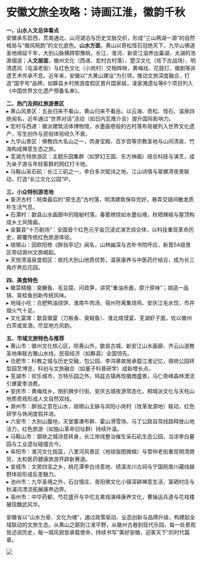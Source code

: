 # 安徽文旅全攻略：诗画江淮，徽韵千秋  

**一、山水人文总体看点**  
安徽承东启西，贯南通北，山河湖泊与历史文脉交织，形成“三山两湖一源”的自然格局与“徽风皖韵”的文化底色。**山水方面**，黄山以奇松怪石冠绝天下，九华山佛道圣地绵延千年，大别山脉横跨鄂豫皖，长江、淮河、新安江滋养出巢湖、太湖的浩渺烟波；**人文层面**，徽州文化（西递、宏村古村落）、楚汉文化（垓下古战场）、明清遗风（屯溪老街）与红色文化（小岗村）交相辉映，黄梅戏、花鼓灯、徽剧等非遗艺术传承不息。近年来，安徽以“大黄山建设”为引领，推动文旅深度融合，打造“国字号”品牌，如黟县乡村旅游度假区晋升国家级，凌家滩遗址等6个项目列入《中国世界文化遗产预备名单》。  

**二、热门及网红旅游景区**  
▸ 黄山风景区：五岳归来不看山，黄山归来不看岳。以云海、奇松、怪石、温泉四绝闻名，近年通过“世界对话”活动（如日内瓦推介会）提升国际影响力。  
▸ 宏村与西递：徽派建筑活体博物馆，水墨画卷般的古村落布局被列入世界文化遗产，写生创作与民俗体验经久不衰。  
▸ 九华山景区：佛教四大名山之一，肉身宝殿、百岁宫等宗教圣地与山间清泉、竹海构成禅意生态之旅。  
▸ 芜湖方特旅游区：主题乐园集群（如梦幻王国、东方神画）结合科技与演艺，成为亲子游与年轻客群的网红打卡地。  
▸ 马鞍山采石矶：长江三矶之一，李白多次赋诗之地，江山诗情与翠螺湾夜景联动，打造“长江文化公园”IP。  

**三、小众特别游览地**  
▸ 查济古村：皖南最后的“原生态”古村落，明清建筑保存完好，巷弄交错间散发质朴生活气息。  
▸ 石潭村：歙县山水画廊中的隐秘村落，春雾缭绕如水墨仙境，秋晒辣椒与屋顶构成乡土风情画。  
▸ 金寨县“十万剧场”：全国首个红色元宇宙沉浸式演艺综合体，以科技重现革命历史，颠覆传统红色旅游体验。  
▸ 琅琊山：因欧阳修《醉翁亭记》闻名，山林幽深与古朴书院呼应，新晋5A级景区带动滁州文旅崛起。  
▸ 天悦湾温泉度假区：依托大别山地质优势，温泉康养与中医药疗结合，成为长三角疗养后花园。  

**四、美食特色**  
▸ 徽菜精髓：臭鳜鱼、毛豆腐、问政笋，讲究“重油赤酱，原汁原味”；胡适一品锅、臭桂鱼创新传统风味。  
▸ 地域小吃：合肥鸭油烧饼、淮南牛肉汤、宿州符离集烧鸡、安庆江毛水饺，市井烟火气十足。  
▸ 文化宴席：歙县徽宴（刀板香、臭鲑鱼）、淮北烙馍宴、芜湖虾子面，佐以徽州白茶或宣酒，尽显地方风韵。  

**五、市域文旅特色与推荐**  
▸ 黄山市：徽州文化核心区，除黄山外，歙县古城、新安江山水画廊、齐云山道教圣地串联古雅山水线，民宿经济（如黟县）全国领先。  
▸ 合肥市：科教之城与历史交融，包公园、李鸿章故居承载江淮记忆，骆岗公园转型园艺博览，科创与文旅融合（如量子科普研学）成新增长点。  
▸ 芜湖市：欢乐城市，方特乐园之外，鸠兹古镇再现徽商盛景，马仁奇峰森林漂流引爆夏季消费。  
▸ 安庆市：黄梅戏乡，倒扒狮步行街、安庆古城夜游常态化，桐城派文化与天柱山地质奇观形成人文自然双线。  
▸ 滁州市：醉翁之意在山水，琅琊山主脉与凤阳小岗村（改革发源地）联动，红色研学与休闲度假并进。  
▸ 六安市：大别山腹地，天堂寨瀑布群、霍山滑雪场、马丁公路自驾线路释放山地活力，红色旅游（如独山革命旧址群）持续升温。  
▸ 马鞍山市：钢铁之城诗意转身，长江岸线整治催生采石矶生态公园，当涂李白墓园与工业遗址碰撞古今。  
▸ 阜阳市：淮河文化摇篮，八里河风景区（地球版图微缩）与管仲老街重现明清商贸，太和医药健康旅游开辟新赛道。  
▸ 宣城市：文房四宝之乡，桃花潭李白诗意地、绩溪龙川古祠与宁国皖南川藏线越野体验形成反差魅力。  
▸ 池州市：九华圣境之外，石台慢庄、青阳佛文化小镇深耕禅意生活，富硒村庄与秋浦河漂流拓展康养边界。  
▸ 亳州市：中华药都，芍花盛开与华佗五禽戏演绎康养文化，曹操运兵道与花戏楼展现魏武风华。  

安徽省以“山水为骨、文化为魂”，通过政策驱动、业态创新与品牌升级，构建起全域联动的文旅生态。从黄山之巅到江淮平野，从徽州古巷到现代乐园，每一处景观皆述说历史，每一城风貌皆承载使命，持续书写“美好安徽，迎客天下”的时代篇章。  

![](http://www.onegreen.net/maps/Upload_maps/201609/2016092806563881.jpg)  
